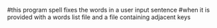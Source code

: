#this program spell fixes the words in a user input sentence
#when it is provided with a words list file and a file containing adjacent keys
